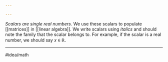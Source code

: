 ```yaml
---

---
```

*Scalars are single real numbers.* We use these scalars to populate [[matrices]] in [[linear algebra]]. We write scalars using *italics* and should note the family that the scalar belongs to. For example, if the scalar is a real number, we should say 𝑥 ∈ ℝ. 

---
#idea/math 